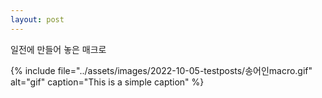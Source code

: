 ```yaml
---
layout: post
---
```


일전에 만들어 놓은 매크로

{% include file="../assets/images/2022-10-05-testposts/송어인macro.gif" alt="gif" caption="This is a simple caption" %}
